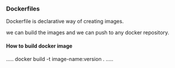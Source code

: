 ### Dockerfiles

Dockerfile is declarative way of creating images.

we can build the images and we can push to any docker repository.

#### How to build docker image
.....
docker build -t image-name:version .
.....

